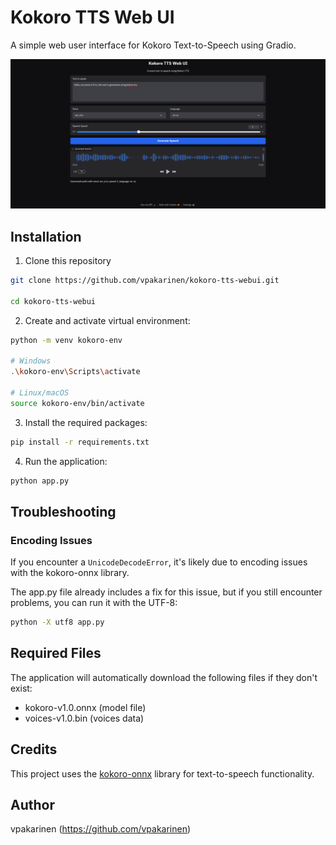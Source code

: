 # Kokoro TTS Web UI

A simple web user interface for Kokoro Text-to-Speech using Gradio.

![Kokoro TTS Web UI Preview](kokoro-tts-webui-preview.png)

## Installation

1. Clone this repository

```bash
git clone https://github.com/vpakarinen/kokoro-tts-webui.git

cd kokoro-tts-webui
```

2. Create and activate virtual environment:

```bash
python -m venv kokoro-env

# Windows
.\kokoro-env\Scripts\activate

# Linux/macOS
source kokoro-env/bin/activate
```

3. Install the required packages:

```bash
pip install -r requirements.txt
```

4. Run the application:

```bash
python app.py
```

## Troubleshooting

### Encoding Issues

If you encounter a `UnicodeDecodeError`, it's likely due to encoding issues with the kokoro-onnx library. 

The app.py file already includes a fix for this issue, but if you still encounter problems, you can run it with the UTF-8:

```bash
python -X utf8 app.py
```

## Required Files

The application will automatically download the following files if they don't exist:
- kokoro-v1.0.onnx (model file)
- voices-v1.0.bin (voices data)

## Credits

This project uses the [kokoro-onnx](https://github.com/thewh1teagle/kokoro-onnx) library for text-to-speech functionality.

## Author

vpakarinen (https://github.com/vpakarinen)
